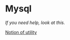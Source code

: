 # Mysql

_If you need help, look at this._

<a href="https://www.notion.so/Configurar-master-slave-8830d806554341b58a845cba19998bde"> Notion of utility</a>
